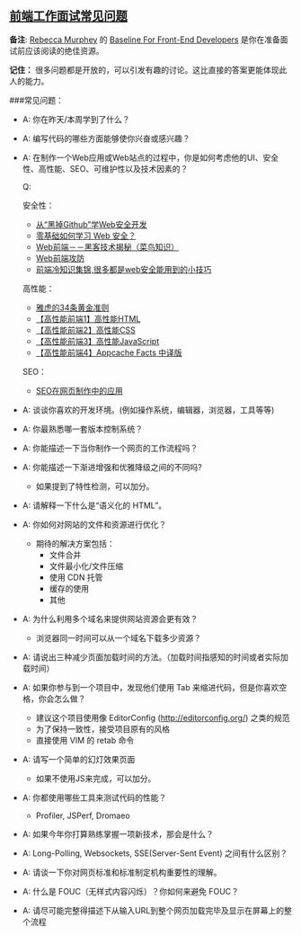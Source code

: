 ## [前端工作面试常见问题](https://github.com/darcyclarke/Front-end-Developer-Interview-Questions#general)

**备注**: [Rebecca Murphey](http://rmurphey.com/) 的 [Baseline For Front-End Developers](http://rmurphey.com/blog/2012/04/12/a-baseline-for-front-end-developers/) 是你在准备面试前应该阅读的绝佳资源。

**记住：** 很多问题都是开放的，可以引发有趣的讨论。这比直接的答案更能体现此人的能力。

###常见问题：

* A: 你在昨天/本周学到了什么？

<!--   Q: 关于CSS 的一些基础知识。对CSS 盒子模型、padding、margin、以及替换元素、行内元素、行高等都有一个更加具象的认识。 -->

* A: 编写代码的哪些方面能够使你兴奋或感兴趣？

<!-- Q: 自己和产品设计师一起参与讨论设计产品，做出原型。拿到设计师的psd，结合自己的认识理解，给产品和设计师提出建议，最后实现出产品。一个从无到有的产品，从头到尾的参与。 -->

* A: 在制作一个Web应用或Web站点的过程中，你是如何考虑他的UI、安全性、高性能、SEO、可维护性以及技术因素的？

  Q:
  <!--   UI方面来说，根据自己的认识，例如配色以及更好的交互效果。站在客户的角度，多考虑减去那些繁琐的操作，以及反人性的操作。和设计师商量，给实际是提出更好的意见，做出更好的web站点。
  我了解的就是站点登陆加密，cookie等。 -->

  安全性：
    - [从“黑掉Github”学Web安全开发](http://coolshell.cn/articles/11021.html)
    - [零基础如何学习 Web 安全？](http://www.zhihu.com/question/21606800)
    - [Web前端－－黑客技术揭秘（菜鸟知识）](http://www.myhack58.com/Article/60/61/2014/48629.htm)
    - [Web前端攻防](http://drops.wooyun.org/tips/2686)
    - [前端冷知识集锦,很多都是web安全能用到的小技巧](http://www.toolmao.com/things_you_dont_know_about_frontend)

  高性能：
    - [雅虎的34条黄金准则](http://www.ha97.com/2710.html)
    - [【高性能前端1】高性能HTML](http://www.alloyteam.com/2012/10/high-performance-html/)
    - [【高性能前端2】高性能CSS](http://www.alloyteam.com/2012/10/high-performance-css/)
    - [【高性能前端3】高性能JavaScript](http://www.alloyteam.com/2012/10/high-performance-front-end-high-performance-javascript/)
    - [【高性能前端4】Appcache Facts 中译版](http://www.alloyteam.com/2012/10/appcache-facts/)

  SEO：
    - [SEO在网页制作中的应用](http://www.imooc.com/learn/204)

  <!--我了解的有title,description,keywords,标题，robots.txt,
      <meta name="robots" content="index,follow">-->
  <!--   可维护性： html结构，css结构，js结构，符合规范。制定团队统一规范。语义化。命名规范。在写网页时，组织html结构以及css时 考虑可维护性。例如说工作时去iframe，用命名空间。-->

* A: 谈谈你喜欢的开发环境。(例如操作系统，编辑器，浏览器，工具等等)

* A: 你最熟悉哪一套版本控制系统？

* A: 你能描述一下当你制作一个网页的工作流程吗？

* A: 你能描述一下渐进增强和优雅降级之间的不同吗?
    * 如果提到了特性检测，可以加分。

* A: 请解释一下什么是“语义化的 HTML”。

* A: 你如何对网站的文件和资源进行优化？
    * 期待的解决方案包括：
        * 文件合并
        * 文件最小化/文件压缩
        * 使用 CDN 托管
        * 缓存的使用
        * 其他

* A: 为什么利用多个域名来提供网站资源会更有效？
    * 浏览器同一时间可以从一个域名下载多少资源？

* A: 请说出三种减少页面加载时间的方法。（加载时间指感知的时间或者实际加载时间）

* A: 如果你参与到一个项目中，发现他们使用 Tab 来缩进代码，但是你喜欢空格，你会怎么做？
    * 建议这个项目使用像 EditorConfig (http://editorconfig.org/) 之类的规范
    * 为了保持一致性，接受项目原有的风格
    * 直接使用 VIM 的 retab 命令

* A: 请写一个简单的幻灯效果页面
    * 如果不使用JS来完成，可以加分。

* A: 你都使用哪些工具来测试代码的性能？
    * Profiler, JSPerf, Dromaeo

* A: 如果今年你打算熟练掌握一项新技术，那会是什么？

* A: Long-Polling, Websockets, SSE(Server-Sent Event) 之间有什么区别？

* A: 请谈一下你对网页标准和标准制定机构重要性的理解。

* A: 什么是 FOUC（无样式内容闪烁）？你如何来避免 FOUC？

* A: 请尽可能完整得描述下从输入URL到整个网页加载完毕及显示在屏幕上的整个流程















